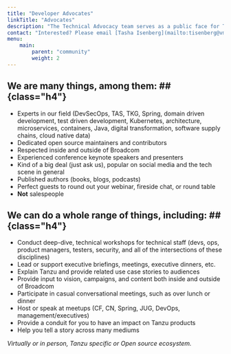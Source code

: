 ```yaml
---
title: "Developer Advocates"
linkTitle: "Advocates"
description: "The Technical Advocacy team serves as a public face for Tanzu. We are respected experts in the IT community, speak frequently, create relevant content, and offer  feedback for our customers, developers, ops people, etc. on the topics of: developers, operators, open source, and digital transformation."
contact: "Interested? Please email [Tasha Isenberg](mailto:tisenberg@vmware.com) with your event date, location, topic, and type of interaction (workshop, exec briefing, internal customer event, etc.)."
menu:
    main:
        parent: "community"
        weight: 2
---
```


## We are many things, among them: ## {class="h4"} 

- Experts in our field (DevSecOps, TAS, TKG, Spring, domain driven development, test driven development, Kubernetes, architecture, microservices, containers, Java, digital transformation, software supply chains, cloud native data)
- Dedicated open source maintainers and contributors
- Respected inside and outside of Broadcom
- Experienced conference keynote speakers and presenters
- Kind of a big deal (just ask us), popular on social media and the tech scene in general
- Published authors (books, blogs, podcasts)
- Perfect guests to round out your webinar, fireside chat, or round table
- **Not** salespeople

<!--split-->

## We can do a whole range of things, including: ## {class="h4"} 

- Conduct deep-dive, technical workshops for technical staff (devs, ops, product managers, testers, security, and all of the intersections of these disciplines)
- Lead or support executive briefings, meetings, executive dinners, etc.
- Explain Tanzu and provide related use case stories to audiences
- Provide input to vision, campaigns, and content both inside and outside of Broadcom
- Participate in casual conversational meetings, such as over lunch or dinner
- Host or speak at meetups (CF, CN, Spring, JUG, DevOps, management/executives)
- Provide a conduit for you to have an impact on Tanzu products
- Help you tell a story across many mediums

_Virtually or in person, Tanzu specific or Open source ecosystem._ 